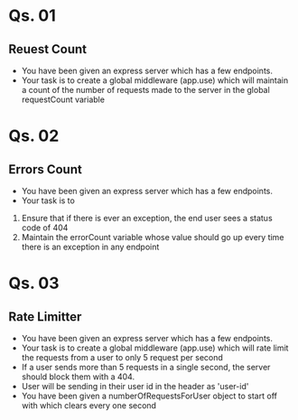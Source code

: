 # Qs. 01 
## Reuest Count

- You have been given an express server which has a few endpoints.
- Your task is to create a global middleware (app.use) which will maintain a count of the number of requests made to the server in the global requestCount variable


# Qs. 02
## Errors Count

- You have been given an express server which has a few endpoints.
- Your task is to
1. Ensure that if there is ever an exception, the end user sees a status code of 404
2. Maintain the errorCount variable whose value should go up every time there is an exception in any endpoint


# Qs. 03
## Rate Limitter

- You have been given an express server which has a few endpoints.
- Your task is to create a global middleware (app.use) which will rate limit the requests from a user to only 5 request per second
- If a user sends more than 5 requests in a single second, the server should block them with a 404.
- User will be sending in their user id in the header as 'user-id'
- You have been given a numberOfRequestsForUser object to start off with which clears every one second

